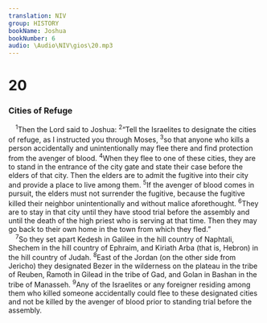 ```yaml
---
translation: NIV
group: HISTORY
bookName: Joshua 
bookNumber: 6
audio: \Audio\NIV\gios\20.mp3
---
```


<div class="title"><h1>20</h1><h3>Cities of Refuge </h3></div>
<span class="verse gios_20_1"> <sup>1</sup>Then the Lord said to Joshua: </span>
<span class="verse gios_20_2"><sup>2</sup>“Tell the Israelites to designate the cities of refuge, as I instructed you through Moses, </span>
<span class="verse gios_20_3"><sup>3</sup>so that anyone who kills a person accidentally and unintentionally may flee there and find protection from the avenger of blood. </span>
<span class="verse gios_20_4"><sup>4</sup>When they flee to one of these cities, they are to stand in the entrance of the city gate and state their case before the elders of that city. Then the elders are to admit the fugitive into their city and provide a place to live among them. </span>
<span class="verse gios_20_5"><sup>5</sup>If the avenger of blood comes in pursuit, the elders must not surrender the fugitive, because the fugitive killed their neighbor unintentionally and without malice aforethought. </span>
<span class="verse gios_20_6"><sup>6</sup>They are to stay in that city until they have stood trial before the assembly and until the death of the high priest who is serving at that time. Then they may go back to their own home in the town from which they fled.” <br/></span>
<span class="verse gios_20_7"> <sup>7</sup>So they set apart Kedesh in Galilee in the hill country of Naphtali, Shechem in the hill country of Ephraim, and Kiriath Arba (that is, Hebron) in the hill country of Judah. </span>
<span class="verse gios_20_8"><sup>8</sup>East of the Jordan (on the other side from Jericho) they designated Bezer in the wilderness on the plateau in the tribe of Reuben, Ramoth in Gilead in the tribe of Gad, and Golan in Bashan in the tribe of Manasseh. </span>
<span class="verse gios_20_9"><sup>9</sup>Any of the Israelites or any foreigner residing among them who killed someone accidentally could flee to these designated cities and not be killed by the avenger of blood prior to standing trial before the assembly. <br/></span>

